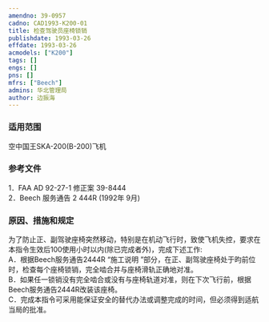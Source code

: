 ```yaml
---
amendno: 39-0957  
cadno: CAD1993-K200-01  
title: 检查驾驶员座椅锁销  
publishdate: 1993-03-26  
effdate: 1993-03-26  
acmodels: ["K200"]  
tags: []  
engs: []  
pns: []  
mfrs: ["Beech"]  
admins: 华北管理局  
author: 边振海  
---
```

  
### 适用范围  
空中国王SKA-200(B-200)飞机  
  
<!--more-->  
### 参考文件  
  1．FAA AD 92-27-1  修正案 39-8444  
 2．Beech 服务通告 2 444R  (1992年 9月)  
  
### 原因、措施和规定  

  为了防止正、副驾驶座椅突然移动，特别是在机动飞行时，致使飞机失控，要求在本指令生效后100使用小时以内(除已完成者外)，完成下述工作:  
  A．根据Beech服务通告2444R “施工说明 ”部分，在正、副驾驶座椅处于昀前位时，检查每个座椅锁销，完全啮合并与座椅滑轨正确地对准。  
  B．如果任一锁销没有完全啮合或没有与座椅轨道对准，则在下次飞行前，根据Beech服务通告2444R改装该座椅。  
  C．完成本指令可采用能保证安全的替代办法或调整完成的时间，但必须得到适航当局的批准。  
  
